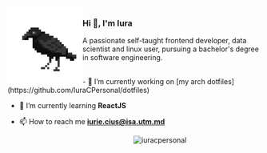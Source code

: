 <img width="150px" align="left" src="https://raw.githubusercontent.com/IuraCPersonal/IuraCPersonal/main/crow.gif">

### Hi 👋, I'm Iura

A passionate self-taught frontend developer, data scientist and linux user, pursuing a bachelor's degree in software engineering.

<br />

<div width="50%">
- 🔭 I’m currently working on [my arch dotfiles](https://github.com/IuraCPersonal/dotfiles)

- 🌱 I’m currently learning **ReactJS**

- 📫 How to reach me **iurie.cius@isa.utm.md**
</div>
<p width="40%">&nbsp;<img width="50%" align="right" src="https://github-readme-stats.vercel.app/api?username=iuracpersonal&show_icons=true&theme=onedark&locale=en" alt="iuracpersonal" /></p>
